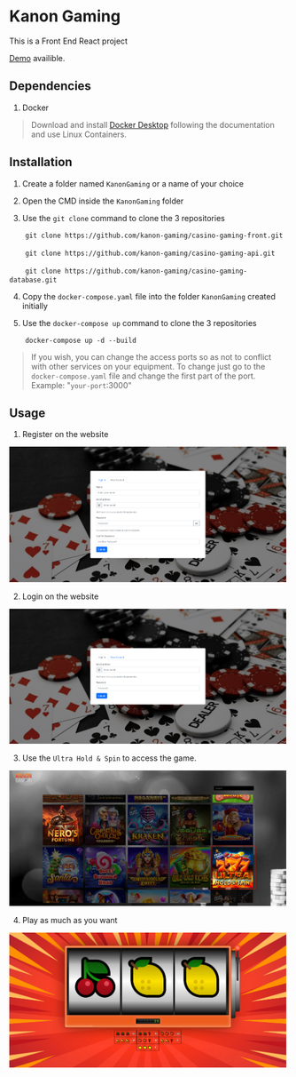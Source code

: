 # Kanon Gaming

This is a Front End React project

[Demo](http://kanongaming.marioaugusto.com.br/) availible.

## Dependencies

1. Docker

> Download and install [Docker Desktop](https://docs.docker.com/desktop/install/windows-install/) following the documentation and use Linux Containers.

## Installation

1. Create a folder named `KanonGaming` or a name of your choice

2. Open the CMD inside the `KanonGaming` folder

3. Use the `git clone` command to clone the 3 repositories

```
    git clone https://github.com/kanon-gaming/casino-gaming-front.git

    git clone https://github.com/kanon-gaming/casino-gaming-api.git

    git clone https://github.com/kanon-gaming/casino-gaming-database.git
```

4. Copy the `docker-compose.yaml` file into the folder `KanonGaming` created initially 

5. Use the `docker-compose up` command to clone the 3 repositories

```
    docker-compose up -d --build
```

>If you wish, you can change the access ports so as not to conflict with other services on your equipment. 
>To change just go to the `docker-compose.yaml` file and change the first part of the port. Example: "`your-port`:3000"

## Usage

1. Register on the website

<img src="https://github.com/kanon-gaming/casino-gaming-front/blob/main/usage/Register.png?raw=true" alt="" data-canonical-src="https://gyazo.com/eb5c5741b6a9a16c692170a41a49c858.png" width="500" />

2. Login on the website

<img src="https://github.com/kanon-gaming/casino-gaming-front/blob/main/usage/Login.png?raw=true" alt="" data-canonical-src="https://gyazo.com/eb5c5741b6a9a16c692170a41a49c858.png" width="500" />

3. Use the `Ultra Hold & Spin` to access the game.

<img src="https://github.com/kanon-gaming/casino-gaming-front/blob/main/usage/Games-Slot.png?raw=true" alt="" data-canonical-src="https://gyazo.com/eb5c5741b6a9a16c692170a41a49c858.png" width="500" />

4. Play as much as you want

<img src="https://github.com/kanon-gaming/casino-gaming-front/blob/main/usage/Slot-Machine.png?raw=true" alt="" data-canonical-src="https://gyazo.com/eb5c5741b6a9a16c692170a41a49c858.png" width="500" />